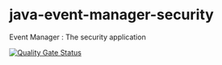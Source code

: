 # java-event-manager-security
Event Manager : The security application

[![Quality Gate Status](https://sonarcloud.io/api/project_badges/measure?project=EventManager_java-event-manager-security-app&metric=alert_status)](https://sonarcloud.io/summary/new_code?id=MagicSoup_java-event-manager-security)
